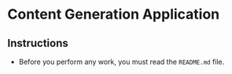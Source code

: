# Content Generation Application

## Instructions

- Before you perform any work, you must read the `README.md` file.